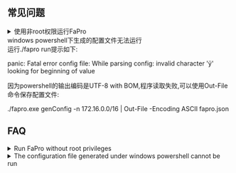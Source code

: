 

## 常见问题
<details>
<summary>使用非root权限运行FaPro</summary>
和nmap类似:
sudo setcap cap_net_raw,cap_net_admin=eip fapro
</details>
<summary>windows powershell下生成的配置文件无法运行</summary>
运行./fapro run提示如下:

panic: Fatal error config file: While parsing config: invalid character 'ÿ' looking for beginning of value

因为powershell的输出编码是UTF-8 with BOM,程序读取失败,可以使用Out-File命令保存配置文件:

./fapro.exe genConfig -n 172.16.0.0/16 | Out-File -Encoding ASCII fapro.json
</details>

## FAQ
<details>
<summary>Run FaPro without root privileges</summary>
like nmap:
sudo setcap cap_net_raw,cap_net_admin=eip fapro
</details>

<details>
<summary>The configuration file generated under windows powershell cannot be run</summary>
./fapro run prompt:

panic: Fatal error config file: While parsing config: invalid character 'ÿ' looking for beginning of value

Because the output encoding of powershell stdout redirect is UTF-8 with BOM, Use Out-File command to save the configuration file.

./fapro.exe genConfig -n 172.16.0.0/16 | Out-File -Encoding ASCII fapro.json
</details>
